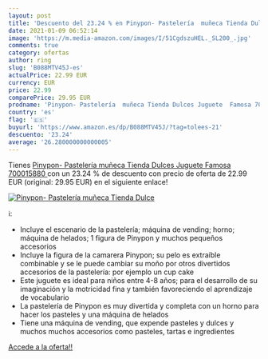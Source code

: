 ```yaml
---
layout: post
title: 'Descuento del 23.24 % en Pinypon- Pastelería  muñeca Tienda Dulce'
date: 2021-01-09 06:52:14
image: 'https://m.media-amazon.com/images/I/51CgdszuHEL._SL200_.jpg'
comments: true
category: ofertas
author: ring
slug: 'B088MTV45J-es'
actualPrice: 22.99 EUR
currency: EUR
price: 22.99
comparePrice: 29.95 EUR
prodname: 'Pinypon- Pastelería  muñeca Tienda Dulces Juguete  Famosa 700015880 '
country: 'es'
flag: '🇪🇸'
buyurl: 'https://www.amazon.es/dp/B088MTV45J/?tag=tolees-21'
descuento: '23.24'
average: '26.280000000000005'
---
```


Tienes [Pinypon- Pastelería  muñeca Tienda Dulces Juguete  Famosa 700015880 ](https://www.amazon.es/dp/B088MTV45J/?tag=tolees-21) con un 23.24 % de descuento con precio de oferta de 22.99 EUR (original: 29.95 EUR) en el siguiente enlace!

[![Pinypon- Pastelería  muñeca Tienda Dulce](https://m.media-amazon.com/images/I/51CgdszuHEL._SL200_.jpg)](https://www.amazon.es/dp/B088MTV45J/?tag=tolees-21)

ℹ️:

- Incluye el escenario de la pastelería; máquina de vending; horno; máquina de helados; 1 figura de Pinypon y muchos pequeños accesorios
- Incluye la figura de la camarera Pinypon; su pelo es extraíble combinable y se le puede cambiar su moño por otros divertidos accesorios de la pastelería: por ejemplo un cup cake
- Este juguete es ideal para niños entre 4-8 años; para el desarrollo de su imaginación y la motricidad fina y también favoreciendo el aprendizaje de vocabulario
- La pastelería de Pinypon es muy divertida y completa con un horno para hacer los pasteles y una máquina de helados
- Tiene una máquina de vending, que expende pasteles y dulces y muchos muchos accesorios como pasteles, tartas e ingredientes

[Accede a la oferta!!](https://www.amazon.es/dp/B088MTV45J/?tag=tolees-21)
